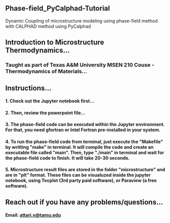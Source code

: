 ## Phase-field_PyCalphad-Tutorial
Dynamic Coupling of microstructure modeling using phase-field method with CALPHAD method using PyCalphad

## Introduction to Microstructure Thermodynamics...
### Taught as part of Texas A&M University MSEN 210 Couse - Thermodynamics of Materials...

## Instructions...
#### 1. Check out the Jupyter notebook first...
#### 2. Then, review the powerpoint file...
#### 3. The phase-field code can be executed within the Jupyter environment. For that, you need gfortran or Intel Fortran pre-installed in your system.
#### 4. To run the phase-field code from terminal, just execute the "Makefile" by writting "make" in terminal. It will compile the code and create an executable file called "main". Then, type "./main" in terminal and wait for the phase-field code to finish. It will take 20-30 seconds.
#### 5. Microstructure result files are stored in the folder "microstructure" and are in "plt" format. These files can be visualuzed inside the jupyter notebook, using Tecplot (3rd party paid software), or Paraview (a free software). 


##  Reach out if you have any problems/questions...
#### Email: attari.v@tamu.edu 


